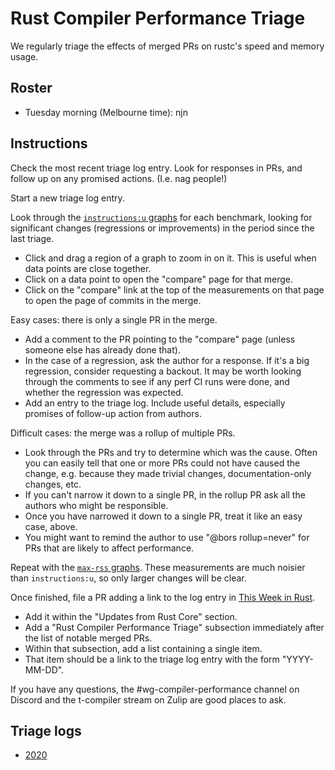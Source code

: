 # Rust Compiler Performance Triage

We regularly triage the effects of merged PRs on rustc's speed and memory
usage.

## Roster

- Tuesday morning (Melbourne time): njn

## Instructions

Check the most recent triage log entry. Look for responses in PRs, and follow
up on any promised actions. (I.e. nag people!)

Start a new triage log entry.

Look through the [`instructions:u` graphs](https://perf.rust-lang.org) for each
benchmark, looking for significant changes (regressions or improvements) in the
period since the last triage.
- Click and drag a region of a graph to zoom in on it. This is useful when data
  points are close together.
- Click on a data point to open the "compare" page for that merge.
- Click on the "compare" link at the top of the measurements on that page to
  open the page of commits in the merge.

Easy cases: there is only a single PR in the merge.
- Add a comment to the PR pointing to the "compare" page (unless someone else
  has already done that).
- In the case of a regression, ask the author for a response. If it's a big
  regression, consider requesting a backout. It may be worth looking through
  the comments to see if any perf CI runs were done, and whether the
  regression was expected.
- Add an entry to the triage log. Include useful details, especially promises
  of follow-up action from authors.

Difficult cases: the merge was a rollup of multiple PRs.
- Look through the PRs and try to determine which was the cause. Often you
  can easily tell that one or more PRs could not have caused the change, e.g.
  because they made trivial changes, documentation-only changes, etc.
- If you can't narrow it down to a single PR, in the rollup PR ask all the
  authors who might be responsible.
- Once you have narrowed it down to a single PR, treat it like an easy case,
  above.
- You might want to remind the author to use "@bors rollup=never" for PRs
  that are likely to affect performance.

Repeat with the [`max-rss`
graphs](https://perf.rust-lang.org/?start=&end=&absolute=true&stat=max-rss).
These measurements are much noisier than `instructions:u`, so only larger
changes will be clear.

Once finished, file a PR adding a link to the log entry in [This Week in
Rust](https://github.com/emberian/this-week-in-rust/).
- Add it within the "Updates from Rust Core" section.
- Add a "Rust Compiler Performance Triage" subsection immediately after the
  list of notable merged PRs.
- Within that subsection, add a list containing a single item.
- That item should be a link to the triage log entry with the form
  "YYYY-MM-DD".

If you have any questions, the #wg-compiler-performance channel on Discord and
the t-compiler stream on Zulip are good places to ask.

## Triage logs

- [2020](2020.md)

